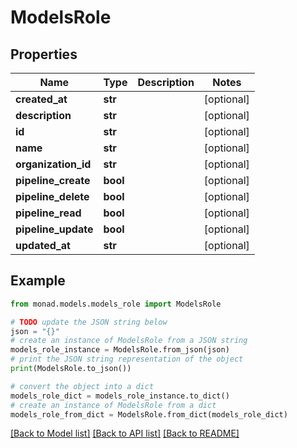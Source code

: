# ModelsRole


## Properties

Name | Type | Description | Notes
------------ | ------------- | ------------- | -------------
**created_at** | **str** |  | [optional] 
**description** | **str** |  | [optional] 
**id** | **str** |  | [optional] 
**name** | **str** |  | [optional] 
**organization_id** | **str** |  | [optional] 
**pipeline_create** | **bool** |  | [optional] 
**pipeline_delete** | **bool** |  | [optional] 
**pipeline_read** | **bool** |  | [optional] 
**pipeline_update** | **bool** |  | [optional] 
**updated_at** | **str** |  | [optional] 

## Example

```python
from monad.models.models_role import ModelsRole

# TODO update the JSON string below
json = "{}"
# create an instance of ModelsRole from a JSON string
models_role_instance = ModelsRole.from_json(json)
# print the JSON string representation of the object
print(ModelsRole.to_json())

# convert the object into a dict
models_role_dict = models_role_instance.to_dict()
# create an instance of ModelsRole from a dict
models_role_from_dict = ModelsRole.from_dict(models_role_dict)
```
[[Back to Model list]](../README.md#documentation-for-models) [[Back to API list]](../README.md#documentation-for-api-endpoints) [[Back to README]](../README.md)


